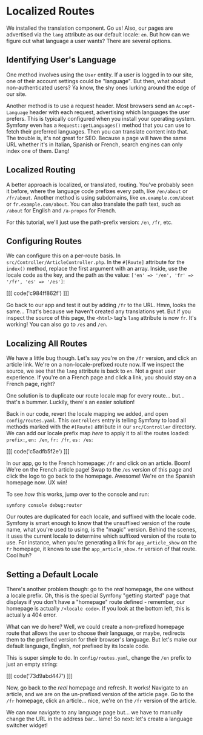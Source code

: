 # Localized Routes

We installed the translation component. Go us! Also, our pages are
advertised via the `lang` attribute as our default locale: `en`. But how can we figure out
what language a user wants? There are several options.

## Identifying User's Language

One method involves using the `User` entity. If a user is logged in to our
site, one of their account settings could be "language". But then, what about
non-authenticated users? Ya know, the shy ones lurking around the edge of our site.

Another method is to use a request header. Most browsers send an
`Accept-Language` header with each request, advertising which languages the user prefers.
This is typically configured when you install your operating
system. Symfony even has a `Request::getLanguages()` method that you can
use to fetch their preferred languages. Then you can translate content into that.
The trouble is, it's not great for SEO. Because a page will have the same URL
whether it's in Italian, Spanish or French, search engines can only index
one of them. Dang!

## Localized Routing

A better approach is localized, or translated,
routing. You've probably seen it before, where the language code prefixes every
path, like `/en/about` or `/fr/about`. Another method is using subdomains, like
`en.example.com/about` or `fr.example.com/about`. You can also translate
the path text, such as `/about` for English and `/a-propos` for French.

For this tutorial, we'll just use the path-prefix version: `/en`, `/fr`, etc.

## Configuring Routes

We can configure this on a per-route basis.
In `src/Controller/ArticleController.php`. In the `#[Route]` attribute for
the `index()` method, replace the first argument with an array. Inside,
use the locale code as the key, and the path as the value:
`['en' => '/en', 'fr' => '/fr', 'es' => '/es']`:

[[[ code('c984ff862f') ]]]

Go back to our app and test it out by adding `/fr` to the URL.
Hmm, looks the same... That's because we haven't created any translations
yet. But if you inspect the source of this page, the
`<html>` tag's `lang` attribute is now `fr`. It's working! You can
also go to `/es` and `/en`.

## Localizing All Routes

We have a little bug though. Let's say you're on the `/fr` version, and
click an article link. We're on a non-locale-prefixed route now. If we
inspect the source, we see that the `lang` attribute is back to `en`.
Not a great user experience. If you're on a French page and click
a link, you should stay on a French page, right?

One solution is to duplicate our route locale map for every route... but...
that's a bummer. Luckily, there's an easier solution!

Back in our code, revert the locale mapping we added, and open `config/routes.yaml`.
This `controllers` entry is telling Symfony to load all methods marked
with the `#[Route]` attribute in our `src/Controller` directory. We can
add our locale prefix map *here* to apply it to all the routes loaded:
`prefix:`, `en: /en`, `fr: /fr`, `es: /es`:

[[[ code('c5adfb5f2e') ]]]

In our app, go to the French homepage: `/fr` and click on an article.
Boom! We're on the French article page! Swap to the `/es` version of
this page and click the logo to go back to the homepage. Awesome! We're
on the Spanish homepage now. UX win!

To see *how* this works, jump over to the console and run:

```terminal
symfony console debug:router
```

Our routes are duplicated for each locale, and suffixed with the locale
code. Symfony is smart enough to know that the unsuffixed version of the
route name, what you're used to using, is the "magic" version. Behind the
scenes, it uses the current locale to determine which suffixed version of
the route to use. For instance, when you're generating a link for
`app_article_show` on the `fr` homepage, it knows to use the
`app_article_show.fr` version of that route. Cool huh?

## Setting a Default Locale

There's another problem though: go to the *real* homepage, the one without a
locale prefix. Oh, this is the special Symfony "getting started" page
that displays if you don't have a "homepage" route defined - remember,
our homepage is actually `/<locale code>`. If you look at the bottom left,
this is actually a 404 error.

What can we do here? Well, we could create a non-prefixed homepage route
that allows the user to choose their language, or maybe, redirects them
to the prefixed version for their browser's language. But let's make
our default language, English, *not* prefixed by its locale code.

This is super simple to do. In `config/routes.yaml`, change the `/en` prefix
to just an empty string:

[[[ code('73d9abd447') ]]]

Now, go back to the *real* homepage and refresh. It works! Navigate to
an article, and we are on the un-prefixed version of the article page. Go to
the `/fr` homepage, click an article... nice, we're on the `/fr` version
of the article.

We can now navigate to any language page but... we have to
manually change the URL in the address bar... lame! So next: let's create a
language switcher widget!
